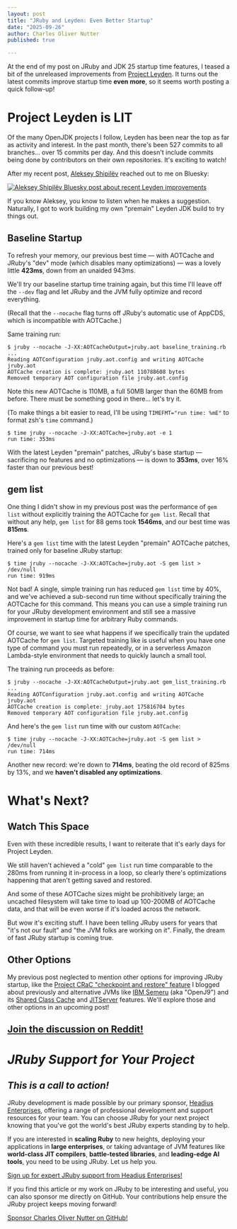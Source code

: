 ```yaml
---
layout: post
title: "JRuby and Leyden: Even Better Startup"
date: "2025-09-26"
author: Charles Oliver Nutter
published: true

---
```


At the end of my post on JRuby and JDK 25 startup time features, I teased a bit of the unreleased improvements from [Project Leyden](https://openjdk.org/projects/leyden/). It turns out the latest commits improve startup time **even more**, so it seems worth posting a quick follow-up!

Project Leyden is LIT
=====================

Of the many OpenJDK projects I follow, Leyden has been near the top as far as activity and interest. In the past month, there's been 527 commits to all branches... over 15 commits per day. And this doesn't include commits being done by contributors on their own repositories. It's exciting to watch!

After my recent post, [Aleksey Shipilëv](https://bsky.app/profile/shipilev.bsky.social) reached out to me on Bluesky:

[![Aleksey Shipilëv Bluesky post about recent Leyden improvements](/images/aleksey_shipilëv_leyden_followup.png)](https://bsky.app/profile/shipilev.bsky.social/post/3lzm3ss3fjs22)

If you know Aleksey, you know to listen when he makes a suggestion. Naturally, I got to work building my own "premain" Leyden JDK build to try things out.

Baseline Startup
----------------

To refresh your memory, our previous best time — with AOTCache and JRuby's "dev" mode (which disables many optimizations) — was a lovely little **423ms**, down from an unaided 943ms.

We'll try our baseline startup time training again, but this time I'll leave off the `--dev` flag and let JRuby and the JVM fully optimize and record everything.

(Recall that the `--nocache` flag turns off JRuby's automatic use of AppCDS, which is incompatible with AOTCache.)

Same training run:

```text
$ jruby --nocache -J-XX:AOTCacheOutput=jruby.aot baseline_training.rb 
...
Reading AOTConfiguration jruby.aot.config and writing AOTCache jruby.aot
AOTCache creation is complete: jruby.aot 110788608 bytes
Removed temporary AOT configuration file jruby.aot.config
```

Note this new AOTCache is 110MB, a full 50MB larger than the 60MB from before. There must be something good in there... let's try it.

(To make things a bit easier to read, I'll be using `TIMEFMT="run time: %mE"` to format zsh's `time` command.)

```text
$ time jruby --nocache -J-XX:AOTCache=jruby.aot -e 1
run time: 353ms
```

With the latest Leyden "premain" patches, JRuby's base startup — sacrificing no features and no optimizations — is down to **353ms**, over 16% faster than our previous best!

gem list
--------

One thing I didn't show in my previous post was the performance of `gem list` without explicitly training the AOTCache for `gem list`. Recall that without any help, `gem list` for 88 gems took **1546ms**, and our best time was **815ms**.

Here's a `gem list` time with the latest Leyden "premain" AOTCache patches, trained only for baseline JRuby startup:

```text
$ time jruby --nocache -J-XX:AOTCache=jruby.aot -S gem list > /dev/null
run time: 919ms
```

Not bad! A single, simple training run has reduced `gem list` time by 40%, and we've achieved a sub-second run time without specifically training the AOTCache for this command. This means you can use a simple training run for your JRuby development environment and still see a massive improvement in startup time for arbitrary Ruby commands.

Of course, we want to see what happens if we specifically train the updated AOTCache for `gem list`. Targeted training like is useful when you have one type of command you must run repeatedly, or in a serverless Amazon Lambda-style environment that needs to quickly launch a small tool.

The training run proceeds as before:

```text
$ jruby --nocache -J-XX:AOTCacheOutput=jruby.aot gem_list_training.rb
...
Reading AOTConfiguration jruby.aot.config and writing AOTCache jruby.aot
AOTCache creation is complete: jruby.aot 175816704 bytes
Removed temporary AOT configuration file jruby.aot.config
```

And here's the `gem list` run time with our custom `AOTCache`:

```text
$ time jruby --nocache -J-XX:AOTCache=jruby.aot -S gem list > /dev/null
run time: 714ms
```

Another new record: we're down to **714ms**, beating the old record of 825ms by 13%, and we **haven't disabled any optimizations**.

What's Next?
============

Watch This Space
----------------

Even with these incredible results, I want to reiterate that it's early days for Project Leyden.

We still haven't achieved a "cold" `gem list` run time comparable to the 280ms from running it in-process in a loop, so clearly there's optimizations happening that aren't getting saved and restored.

And some of these AOTCache sizes might be prohibitively large; an uncached filesystem will take time to load up 100-200MB of AOTCache data, and that will be even worse if it's loaded across the network.

But wow it's exciting stuff. I have been telling JRuby users for years that "it's not our fault" and "the JVM folks are working on it". Finally, the dream of fast JRuby startup is coming true.

Other Options
-------------

My previous post neglected to mention other options for improving JRuby startup, like the [Project CRaC "checkpoint and restore" feature](https://blog.headius.com/2024/09/jruby-on-crac-part-1-lets-get-cracking.html) I blogged about previously and alternative JVMs like [IBM Semeru](https://developer.ibm.com/languages/semeru-runtimes/) (aka "OpenJ9") and its [Shared Class Cache](https://www.ibm.com/docs/en/semeru-runtime-ce-z/17.0.0?topic=sharing-introduction) and [JITServer](https://www.ibm.com/docs/en/semeru-runtime-ce-z/17.0.0?topic=documentation-jitserver-technology) features. We'll explore those and other options in an upcoming post!

## [Join the discussion on Reddit!](https://www.reddit.com/r/ruby/comments/1npiavg/jruby_and_jdk_25_startup_time_with_aotcache/)

_JRuby Support for Your Project_
================================

_This is a call to action!_
---------------------------

JRuby development is made possible by our primary sponsor, [Headius Enterprises](https://headius.com), offering a range of professional development and support resources for your team. You can choose JRuby for your next project knowing that you've got the world's best JRuby experts standing by to help.

If you are interested in **scaling Ruby** to new heights, deploying your applications in **large enterprises**, or taking advantage of JVM features like **world-class JIT compilers**, **battle-tested libraries**, and **leading-edge AI tools**, you need to be using JRuby. Let us help you.

[Sign up for expert JRuby support from Headius Enterprises!](https://www.headius.com/jruby-support)

If you find this article or my work on JRuby to be interesting and useful, you can also sponsor me directly on GitHub. Your contributions help ensure the JRuby project keeps moving forward!

[Sponsor Charles Oliver Nutter on GitHub!](https://github.com/sponsors/headius)
